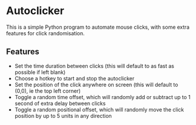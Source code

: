# Autoclicker

This is a simple Python program to automate mouse clicks, with some extra features for click randomisation.

## Features
* Set the time duration between clicks (this will default to as fast as possible if left blank)
* Choose a hotkey to start and stop the autoclicker
* Set the position of the click anywhere on screen (this will default to (0,0), ie the top left corner)
* Toggle a random time offset, which will randomly add or subtract up to 1 second of extra delay between clicks
* Toggle a random positional offset, which will randomly move the click position by up to 5 units in any direction 
